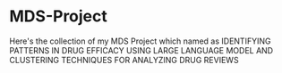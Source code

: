 # MDS-Project
Here's the collection of my MDS Project which named as IDENTIFYING PATTERNS IN DRUG EFFICACY USING LARGE LANGUAGE MODEL AND CLUSTERING TECHNIQUES FOR ANALYZING DRUG REVIEWS 
